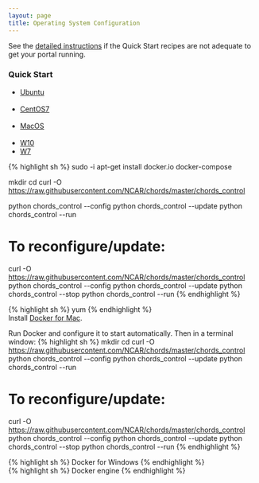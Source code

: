 ```yaml
---
layout: page
title: Operating System Configuration
---
```


See the [detailed instructions](control.html) if the Quick Start recipes are not adequate
to get your portal running.

### Quick Start
<ul class="nav nav-pills">
  <li class="active"><a data-toggle="tab" href="#ub">Ubuntu</a></li>
  <li><a data-toggle="tab" href="#centos">CentOS7</a></li>
  <li><a data-toggle="tab" href="#macos">MacOS</a></li>
  <li><a data-toggle="tab" href="#w10">W10</a></li>
  <li><a data-toggle="tab" href="#w7">W7</a></li>
</ul>

<div class="tab-content">

  <div id="ub" class="tab-pane active">
    {% highlight sh %}
sudo -i
apt-get install docker.io docker-compose

mkdir <CHORDS config dir>
cd <CHORDS config dir>
curl -O  https://raw.githubusercontent.com/NCAR/chords/master/chords_control

python chords_control --config
python chords_control --update
python chords_control --run

# To reconfigure/update:
curl -O  https://raw.githubusercontent.com/NCAR/chords/master/chords_control
python chords_control --config
python chords_control --update
python chords_control --stop
python chords_control --run
    {% endhighlight %}
  </div>

  <div id="centos" class="tab-pane">
    {% highlight sh %}
yum    
    {% endhighlight %}
  </div>
  
  <div id="macos" class="tab-pane">
  Install <a href="https://download.docker.com/mac/stable/Docker.dmg">Docker for Mac</a>. 
  
  Run Docker and configure it to start automatically. Then in a terminal window:
    {% highlight sh %}
mkdir <CHORDS config dir>
cd <CHORDS config dir>
curl -O  https://raw.githubusercontent.com/NCAR/chords/master/chords_control
python chords_control --config
python chords_control --update
python chords_control --run
# To reconfigure/update:
curl -O  https://raw.githubusercontent.com/NCAR/chords/master/chords_control
python chords_control --config
python chords_control --update
python chords_control --stop
python chords_control --run
    {% endhighlight %}
  </div>
  
  <div id="w10" class="tab-pane">
    {% highlight sh %}
Docker for Windows
    {% endhighlight %}
  </div>
  
  <div id="w7" class="tab-pane">
    {% highlight sh %}
Docker engine
    {% endhighlight %}
  </div>

</div>

 


